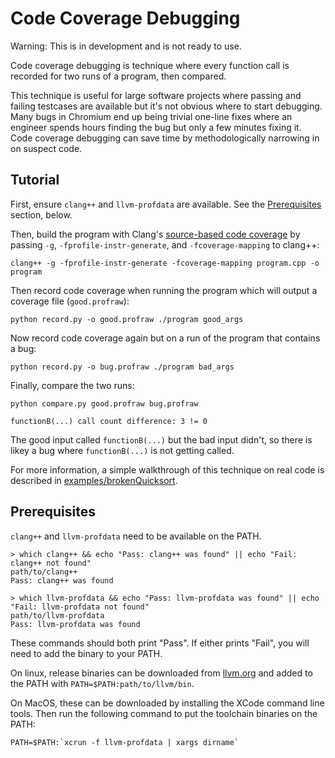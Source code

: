 Code Coverage Debugging
=========

Warning: This is in development and is not ready to use.

Code coverage debugging is technique where every function call is recorded for two runs of a program, then compared.

This technique is useful for large software projects where passing and failing testcases are available but it's not obvious where to start debugging. Many bugs in Chromium end up being trivial one-line fixes where an engineer spends hours finding the bug but only a few minutes fixing it. Code coverage debugging can save time by methodologically narrowing in on suspect code.


## Tutorial

First, ensure `clang++` and `llvm-profdata` are available. See the [Prerequisites](#prerequisites) section, below.

Then, build the program with Clang's [source-based code coverage](https://clang.llvm.org/docs/SourceBasedCodeCoverage.html) by passing `-g`, `-fprofile-instr-generate`, and `-fcoverage-mapping` to clang++:
```
clang++ -g -fprofile-instr-generate -fcoverage-mapping program.cpp -o program
```

Then record code coverage when running the program which will output a coverage file (`good.profraw`):
```
python record.py -o good.profraw ./program good_args
```

Now record code coverage again but on a run of the program that contains a bug:
```
python record.py -o bug.profraw ./program bad_args
```

Finally, compare the two runs:
```
python compare.py good.profraw bug.profraw

functionB(...) call count difference: 3 != 0
```

The good input called `functionB(...)` but the bad input didn't, so there is likey a bug where `functionB(...)` is not getting called.

For more information, a simple walkthrough of this technique on real code is described in [examples/brokenQuicksort](examples/brokenQuicksort/README.md).


## Prerequisites

`clang++` and `llvm-profdata` need to be available on the PATH.
```
> which clang++ && echo "Pass: clang++ was found" || echo "Fail: clang++ not found"
path/to/clang++
Pass: clang++ was found

> which llvm-profdata && echo "Pass: llvm-profdata was found" || echo "Fail: llvm-profdata not found"
path/to/llvm-profdata
Pass: llvm-profdata was found
```

These commands should both print "Pass". If either prints "Fail", you will need to add the binary to your PATH.

On linux, release binaries can be downloaded from [llvm.org](http://releases.llvm.org/download.html) and added to the PATH with `PATH=$PATH:path/to/llvm/bin`.

On MacOS, these can be downloaded by installing the XCode command line tools. Then run the following command to put the toolchain binaries on the PATH:
```
PATH=$PATH:`xcrun -f llvm-profdata | xargs dirname`
```
